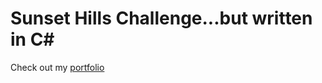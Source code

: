 # Sunset Hills Challenge...but written in C#

Check out my [portfolio](https://www.ejdevspot.com/)
 
